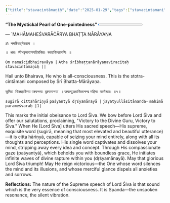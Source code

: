 ```yaml
---
{"title":"stavacintāmaṇiḥ","date":"2025-01-29","tags":["stavacintamani","bhattanarayana","scriptures"],"publish":true,"path":"scriptures/stavacintāmaṇiḥ.md","permalink":"/scriptures/stavacintamani/","PassFrontmatter":true}
---
```


<span class="center-text">**“The Mystickal Pearl of One-pointedness”** <progress id="file" max="100" value="01">01%</progress></span>

<span class="center-text">— `MAHĀMAHEŚVARĀĊĀRYA BHAṬṬA NĀRĀYAṆA</span>

<span class="center-text">`ॐ नमश्चिद्भैरवाय ।`</span>

<span class="center-text">`॥ अथः श्रीभट्टमारायणविरचितः स्तवचिन्तामणिः ॥`</span>

<span class="center-text">`Oṃ namaścidbhairavāya |`</span>
<span class="center-text">`Atha śrībhaṭṭanārāyaṇaviracitaḥ stavacintāmaṇiḥ ||`</span>

<span class="center-text">Hail unto Bhairava, He who is all-consciousness.</span>
<span class="center-text">This is the stotra-cintāmani composed by Śrī Bhatta-Mārāyaṇa.</span>

<span class="center-text">`सुगिरा चित्तहारिण्या`</span>
<span class="center-text">`पश्यन्त्या दृश्यमानया ।`</span>
<span class="center-text">`जयत्युञ्ज्ञासितानन्द`</span>
<span class="center-text">`महिमा परमेश्वरः ॥१॥`</span>

<span class="center-text">`sugirā cittahāriṇyā`</span>
<span class="center-text">`paśyantyā dṛśyamānayā |`</span>
<span class="center-text">`jayatyullāsitānanda-`</span>
<span class="center-text">`mahimā parameśvaraḥ |1|`</span>

<span class="center-text">This marks the initial obeisance to Lord Śiva. We bow before Lord Śiva and offer our salutations, proclaiming, "Victory to the Divine Guru, Victory to Śiva." When He [Lord Śiva] utters His sacred speech—His supreme, exquisite word (sugirā, meaning that most elevated and beautiful utterance)—it is citta hāriṇyā, capable of seizing your mind entirely, along with all its thoughts and perceptions. His single word captivates and dissolves your mind, stripping away every idea and concept. Through His compassionate gaze (paśyantyā), which beholds you with boundless grace, He initiates infinite waves of divine rapture within you (dṛśyamānayā). May that glorious Lord Śiva triumph! May He reign victorious—the One whose word silences the mind and its illusions, and whose merciful glance dispels all anxieties and sorrows.</span>

<span class="center-text">**Reflections:**</span>
<span class="center-text">The nature of the Supreme speech of Lord Śiva is that sound which is the very essence of consciousness. It is Spanda—the unspoken resonance, the silent vibration.</span>
